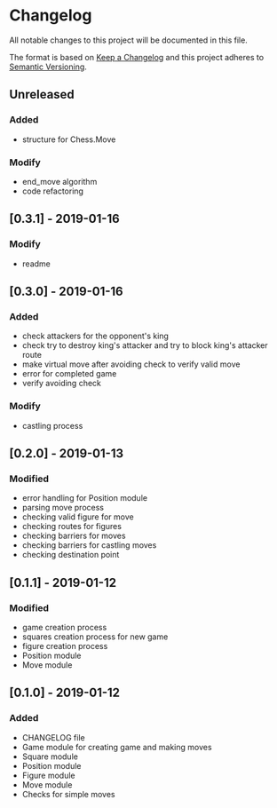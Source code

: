 # Changelog
All notable changes to this project will be documented in this file.

The format is based on [Keep a Changelog](http://keepachangelog.com/en/1.0.0/)
and this project adheres to [Semantic Versioning](http://semver.org/spec/v2.0.0.html).

## Unreleased
### Added
- structure for Chess.Move

### Modify
- end_move algorithm
- code refactoring

## [0.3.1] - 2019-01-16
### Modify
- readme

## [0.3.0] - 2019-01-16
### Added
- check attackers for the opponent's king
- check try to destroy king's attacker and try to block king's attacker route
- make virtual move after avoiding check to verify valid move
- error for completed game
- verify avoiding check

### Modify
- castling process

## [0.2.0] - 2019-01-13
### Modified
- error handling for Position module
- parsing move process
- checking valid figure for move
- checking routes for figures
- checking barriers for moves
- checking barriers for castling moves
- checking destination point

## [0.1.1] - 2019-01-12
### Modified
- game creation process
- squares creation process for new game
- figure creation process
- Position module
- Move module

## [0.1.0] - 2019-01-12
### Added
- CHANGELOG file
- Game module for creating game and making moves
- Square module
- Position module
- Figure module
- Move module
- Checks for simple moves

